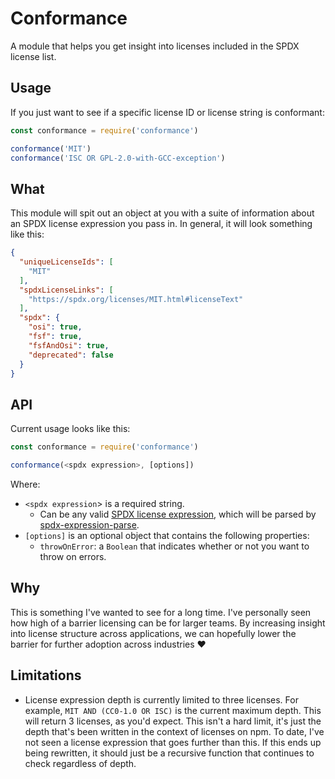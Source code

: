 # Conformance

A module that helps you get insight into licenses included in the SPDX license list.

## Usage

If you just want to see if a specific license ID or license string is conformant:

```js
const conformance = require('conformance')

conformance('MIT')
conformance('ISC OR GPL-2.0-with-GCC-exception')
```

## What

This module will spit out an object at you with a suite of information about an SPDX license expression you pass in. In general, it will look something like this:

```json
{
  "uniqueLicenseIds": [
    "MIT"
  ],
  "spdxLicenseLinks": [
    "https://spdx.org/licenses/MIT.html#licenseText"
  ],
  "spdx": {
    "osi": true,
    "fsf": true,
    "fsfAndOsi": true,
    "deprecated": false
  }
}
```

## API

Current usage looks like this:

```js
const conformance = require('conformance')

conformance(<spdx expression>, [options])
```

Where:

- `<spdx expression`> is a required string.
  - Can be any valid [SPDX license expression](https://spdx.org/spdx-specification-21-web-version#h.jxpfx0ykyb60), which will be parsed by [spdx-expression-parse](https://www.npmjs.com/package/spdx-expression-parse).
- `[options]` is an optional object that contains the following properties:
  - `throwOnError`: a `Boolean` that indicates whether or not you want to throw on errors.

## Why

This is something I've wanted to see for a long time. I've personally seen how high of a barrier licensing can be for larger teams. By increasing insight into license structure across applications, we can hopefully lower the barrier for further adoption across industries ❤️

## Limitations

- License expression depth is currently limited to three licenses. For example, `MIT AND (CC0-1.0 OR ISC)` is the current maximum depth. This will return 3 licenses, as you'd expect. This isn't a hard limit, it's just the depth that's been written in the context of licenses on npm. To date, I've not seen a license expression that goes further than this. If this ends up being rewritten, it should just be a recursive function that continues to check regardless of depth.
